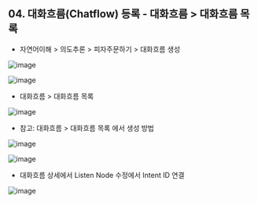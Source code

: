 ## 04. 대화흐름(Chatflow) 등록 - 대화흐름 > 대화흐름 목록

- 자연어이해 > 의도추론 > 피자주문하기 > 대화흐름 생성

![image](https://user-images.githubusercontent.com/24771449/67613907-4a292b80-f7ee-11e9-8bc3-fa1237260cc5.png)

![image](https://user-images.githubusercontent.com/24771449/67613929-907e8a80-f7ee-11e9-90a7-3939bf61075c.png)

- 대화흐름 > 대화흐름 목록

![image](https://user-images.githubusercontent.com/24771449/67613862-7ee8b300-f7ed-11e9-88fe-ed45282162b5.png)

- 참고: 대화흐름 > 대화흐름 목록 에서 생성 방법

![image](https://user-images.githubusercontent.com/24771449/67613847-447f1600-f7ed-11e9-8db1-f4771ff9721c.png)

![image](https://user-images.githubusercontent.com/24771449/67613854-595ba980-f7ed-11e9-8625-11dca0f121f7.png)

   - 대화흐름 상세에서 Listen Node 수정에서 Intent ID 연결

![image](https://user-images.githubusercontent.com/24771449/67613952-231f2980-f7ef-11e9-80d9-3e7481565526.png)

